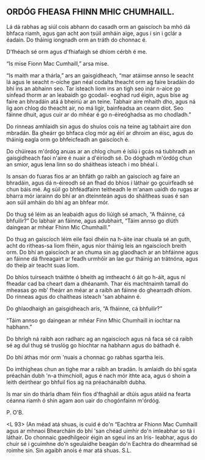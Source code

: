 ## ORDÓG FHEASA FHINN MHIC CHUMHAILL.

Lá dá rabhas ag siúl cois abhann do
casadh orm an gaiscíoch ba mhó dá bhfaca
riamh, agus gan acht aon tsúil amháin aige, agus í
sin i gclár a éadain.  Do tháinig iongnadh
orm an tráth do chonnac é.  

D'fhéach sé orm agus d'fhiafaigh sé dhíom cérbh é me.

“Is mise Fionn Mac Cumhaill,” arsa mise.

“Is maith mar a thárla,” ars an gaisgidheach,
“mar atáimse annso le seacht lá agus le
seacht n-oíche gan néal codalta theacht orm
ag faire bradáin do bhí ins an abhainn seo.
Tar isteach liom ins an tigh seo inár n-aice
go sínfead thorm ar an leabaidh go gcodail-
eoghad rud éigin, agus bíse ag faire an
bhradáin atá á bheiriú ar an teine.
Tabhair aire mhaith dho, agus ná lig aon chlog
do theacht air, no má ligir, bainfeadsa
an ceann díot.  Seo fáinne dhuit, agus cuir ar
do mhéar é go n-éireóghadsa as mo chodladh.”

Do rinneas amhlaidh sin agus do shuíos cois
na teine ag tabhairt aire don mbradán.  Ba
gheárr go bhfaca clog mór ag éirí ar
dhroim an éisc, agus do tháinig eagla orm go
bhfeicfeadh an gaiscíoch é.  

Do chúireas m'órdóg anuas ar an chlog chum é ísliú
i gcás ná tiubhradh an gaisgidheach faoi
n'aire é nuair a d'éiríodh sé.  Do dóghadh
m'órdóg chun an smior, agus lena linn so do
sháitheas isteach i mo bhéal í.  

Is ansan do fuaras fios ar an bhfáth go raibh 
an gaiscíoch ag faire an bhradáin, agus dá n-éireodh
sé an fhad do bhíos i láthair go gcuirfeadh
sé chun báis mé.  Ag súil go bhféadfainn
teitheadh le m'anam uaidh do rugas ar bharra
mór iarainn do bhí ar an dteinnteán agus do
sháitheas suas é san aon súil amháin do
bhí ag an bhfear mór.  

Do thug sé léim as an leabaidh agus do liúigh sé 
amach, “A fháinne, cá bhfuilir?”  Do labhair an fáinne,
agus adubhairt, “Táim annso go dlúth daingean ar mhéar 
Fhinn Mic Chumhaill.”  


Do thug an gaiscíoch léim eile faoi dhéin na
h-áite inar chuala sé an guth, acht do
ritheas-sa liom fhéin, agus níor tháinig leis an
ngaiscíoch breith orm.  Do bhí an gaiscíoch
ar an chuma sin ag glaodhach ar an bhfáinne agus 
an fáinne dá fhreagairt ar feadh urmhóir an lae 
gur tháinig an trátnóna, agus do theip air teacht 
suas liom.  

Do bhíos tuirseach tnáithte ó bheith ag imtheacht 
ó áit go h-áit, agus ní fheadar cad ba cheart 
dam a dhéanamh.  Thar éis machtnaimh tamall do
mheasas go mb' fheárr an méar ar a raibh
an fáinne do ghearradh dhíom.  Do rinneas agus do 
chaítheas isteach 'san abhainn é.  

Do ghlaodhaigh an gaisgidheach arís, “A fháinne,
cá bhfuilir?”  

“Táim annso go daingean ar mhéar Finn Mhic Chumhaill 
in íochtar na habhann.”  

Do bhrígh ná raibh aon radharc ag an ngaiscíoch agus 
ná faca sé cá raibh sé ag dul thug sé truslóg go 
híochtar na habhann agus do báthadh é.  

Do bhí áthas mór orm 'nuais a chonnac go rabhas 
sgartha leis.

Do imthigheas chun an tighe mar a raibh an
bradán.  Is amlaidh do bhí sgata préachán
dubh 'n-a thimchioll, agus é nach mór ithte aca, agus
ó shoin a leith deirthear go bhfuil fios
ag na préachánaibh dubha.

Is mar sin do thárla dham féin fios
d'fhagháil ar dtúis agus atáid na fearta céanna
riamh ó shin agam aon uair do chogónfainn
m'órdóg.

P. O'B.

<L 93>
(An méad atá shuas, is cuid é do'n
“Eachtra ar Fhionn Mac Cumhaill agus ar
mhnaoi Bhearcháin do bhí 'san chéad uimhir
do'n imleabhar so tá i láthair.  Do chonnaic
gaedhilgeoir éigin an sgeul ins an Iris-
leabhar, agus do chuir sé i gcuimhne do'n
sgeulaidhe beagán do'n Eachtra do dhearmhad
sé roimhe sin.  Sin agaibh anois é mar atá
shuas.  S.L.


